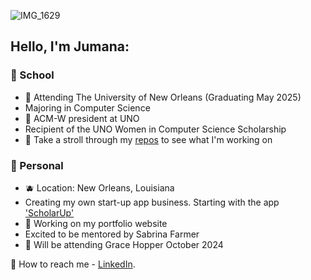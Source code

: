![IMG_1629](https://github.com/user-attachments/assets/f4ddda7d-0a76-45d4-b464-48e34a1c0f3d)

## Hello, I'm Jumana:

### 🍊 School  


- 🍰 Attending The University of New Orleans (Graduating May 2025)
- Majoring in Computer Science
- 🐡 ACM-W president at UNO
- Recipient of the UNO Women in Computer Science Scholarship
- 🌸 Take a stroll through my [repos](https://github.com/JumanaCS?tab=repositories) to see what I'm working on


 ### 🍓 Personal 


- 🫐 Location: New Orleans, Louisiana 
- Creating my own start-up app business. Starting with the app ['ScholarUp'](https://github.com/JumanaCS/ScholarUp) 
- 🫧 Working on my portfolio website
- Excited to be mentored by Sabrina Farmer
- 💫 Will be attending Grace Hopper October 2024

📧 How to reach me - [LinkedIn](https://www.linkedin.com/in/jumana-sul).
